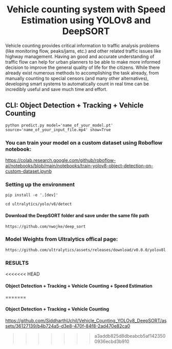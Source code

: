 <H1 align="center">Vehicle counting system with Speed Estimation using YOLOv8 and DeepSORT</H1>

Vehicle counting provides critical information to traffic analysis problems
(like monitoring flow, peaks/jams, etc.) and other related traffic issues like highway management.
Having an good and accurate understanding of traffic flow can help for urban planners to be able
to make more informed decision to improve the general quality of life for the citizens. While there already exist numerous methods to
accomplishing the task already, from manually counting to special censors (and many other alternatives), developing
smart systems to automatically count in real time can be incredibly useful and save much time and effort.

## CLI: Object Detection + Tracking + Vehicle Counting

```
python predict.py model='name_of_your_model.pt' source='name_of_your_input_file.mp4' show=True
```

### You can train your model on a custom dataset using Roboflow notebook:

https://colab.research.google.com/github/roboflow-ai/notebooks/blob/main/notebooks/train-yolov8-object-detection-on-custom-dataset.ipynb

### Setting up the environment

```
pip install -e '.[dev]'

```

```
cd ultralytics/yolo/v8/detect

```

#### Download the DeepSORT folder and save under the same file path

```
https://github.com/nwojke/deep_sort

```

### Model Weights from Ultralytics offical page:

```
https://github.com/ultralytics/assets/releases/download/v0.0.0/yolov8l.pt
```

### RESULTS

<<<<<<< HEAD

#### Object Detection + Tracking + Vehicle Counting + Speed Estimation

=======

#### Object Detection + Tracking + Vehicle Counting

https://github.com/SiddharthUchil/Vehicle_Counting_YOLOv8_DeepSORT/assets/36127139/b4b724a5-d3e8-470f-84f8-2ad470e82ca0

> > > > > > > a3addb825d8dbeabcb5af1423500936ecbd3b910
